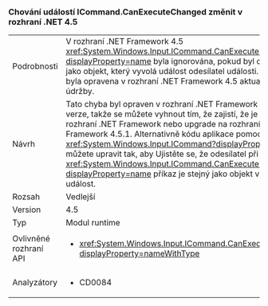 ### <a name="icommandcanexecutechanged-event-behaviour-changed-in-net-45"></a>Chování událostí ICommand.CanExecuteChanged změnit v rozhraní .NET 4.5

|   |   |
|---|---|
|Podrobnosti|V rozhraní .NET Framework 4.5 <xref:System.Windows.Input.ICommand.CanExecuteChanged?displayProperty=name> byla ignorována, pokud byl objekt stejný jako objekt, který vyvolá událost odesílatel události. Tato chyba byla opravena v rozhraní .NET Framework 4.5 aktualizace údržby.|
|Návrh|Tato chyba byl opraven v rozhraní .NET Framework 4.5 obsluhy verze, takže se můžete vyhnout tím, že zajistí, že je aktuální rozhraní .NET Framework nebo upgrade na rozhraní .NET Framework 4.5.1. Alternativně kódu aplikace pomocí <xref:System.Windows.Input.ICommand?displayProperty=name> můžete upravit tak, aby Ujistěte se, že odesílatel při vyvolání <xref:System.Windows.Input.ICommand.CanExecuteChanged?displayProperty=name> příkaz je stejný jako objekt vyvolá událost.|
|Rozsah|Vedlejší|
|Version|4.5|
|Typ|Modul runtime|
|Ovlivněné rozhraní API|<ul><li><xref:System.Windows.Input.ICommand.CanExecuteChanged?displayProperty=nameWithType></li></ul>|
|Analyzátory|<ul><li>CD0084</li></ul>|

